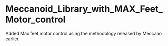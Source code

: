 # Meccanoid_Library_with_MAX_Feet_Motor_control
Added Max feet motor control using the methodology released by Meccano earlier. 
